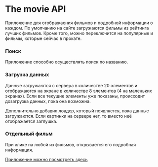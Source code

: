 # The movie API

Приложение для отображаения фильмов и подробной информации о каждом. 
По умолчанию на сайте загружаются фильмы из рейтинга лучших фильмов.
Кроме того, можно переключится на популярные и фильмы, которые сейчас в прокате. 

### Поиск
Приложение способно осуществлять поиск по названию. 

### Загрузка данных
Данные загружаются с сервера в количестве 20 элементов и 
отображаются на экране в количестве 8 элементов (4 на маленьких экранах).
Если все текущие элементы уже показаны, происходит дозагрузка данных, 
пока она возможна.

Дополнительно добавил лоадер, который появляется, пока данные загружаются. 
Если картинки на сервере нет, то вместо неё отображается заглушка.

### Отдельный фильм
При клике на любой из фильмов, открывается его подробная информация. 

[Приложение можно посмотреть здесь](https://maestros123.github.io/Movie-API/)
